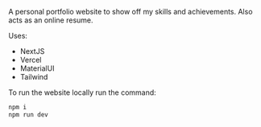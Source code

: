 A personal portfolio website to show off my skills and achievements. Also acts as an online resume.

Uses:
- NextJS
- Vercel
- MaterialUI
- Tailwind

To run the website locally run the command:
```bash
npm i
npm run dev
```
